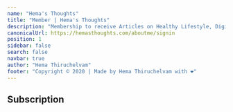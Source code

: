 ```yaml
---
name: "Hema's Thoughts"
title: "Member | Hema's Thoughts"
description: "Membership to receive Articles on Healthy Lifestyle, Digital Marketing strategies, etc., - in simple words that you can understand easily"
canonicalUrl: https://hemasthoughts.com/aboutme/signin
position: 1
sidebar: false
search: false
navbar: true
author: "Hema Thiruchelvam"
footer: "Copyright © 2020 | Made by Hema Thiruchelvam with ❤️"
---
```


## Subscription <Badge text="beta" type="warning"/>

<signin-form></signin-form>

